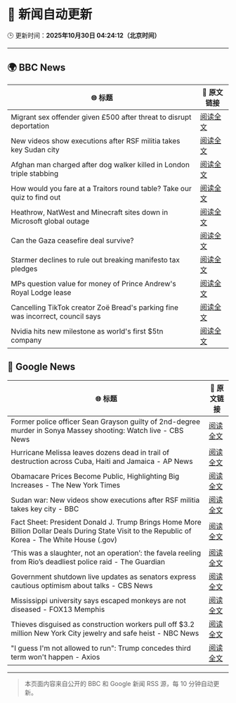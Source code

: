 # 🧠 新闻自动更新

🕒 更新时间：**2025年10月30日 04:24:12（北京时间）**

---

## 🌍 BBC News

| 🌐 标题 | 🔗 原文链接 |
|--------|-------------|
| Migrant sex offender given £500 after threat to disrupt deportation | [阅读全文](https://www.bbc.com/news/articles/cly9rxlvp85o?at_medium=RSS&at_campaign=rss) |
| New videos show executions after RSF militia takes key Sudan city | [阅读全文](https://www.bbc.com/news/articles/cd9kjw515pyo?at_medium=RSS&at_campaign=rss) |
| Afghan man charged after dog walker killed in London triple stabbing | [阅读全文](https://www.bbc.com/news/articles/c2lp7wx740go?at_medium=RSS&at_campaign=rss) |
| How would you fare at a Traitors round table? Take our quiz to find out | [阅读全文](https://www.bbc.com/news/articles/cx20545pdedo?at_medium=RSS&at_campaign=rss) |
| Heathrow, NatWest and Minecraft sites down in Microsoft global outage | [阅读全文](https://www.bbc.com/news/articles/c3rj45n4x5eo?at_medium=RSS&at_campaign=rss) |
| Can the Gaza ceasefire deal survive? | [阅读全文](https://www.bbc.com/news/articles/ckgk4x5ze3mo?at_medium=RSS&at_campaign=rss) |
| Starmer declines to rule out breaking manifesto tax pledges | [阅读全文](https://www.bbc.com/news/articles/cz7p15z1y45o?at_medium=RSS&at_campaign=rss) |
| MPs question value for money of Prince Andrew's Royal Lodge lease | [阅读全文](https://www.bbc.com/news/articles/cwyp5z049dlo?at_medium=RSS&at_campaign=rss) |
| Cancelling TikTok creator Zoë Bread's parking fine was incorrect, council says | [阅读全文](https://www.bbc.com/news/articles/cx2pxkp80pzo?at_medium=RSS&at_campaign=rss) |
| Nvidia hits new milestone as world's first $5tn company | [阅读全文](https://www.bbc.com/news/articles/cp8e970vn5vo?at_medium=RSS&at_campaign=rss) |

## 📰 Google News

| 🌐 标题 | 🔗 原文链接 |
|--------|-------------|
| Former police officer Sean Grayson guilty of 2nd-degree murder in Sonya Massey shooting: Watch live - CBS News | [阅读全文](https://news.google.com/rss/articles/CBMijwFBVV95cUxQdG1EREI5VVJsb0h6cWMyTVg4XzRUUWwyZ20xX29wby1JdzJMV1BWaHhLdFVxODc4R3RZaXZIa0hKclNldnJMOGFUdE1KMkxDYld1ektvRHhzbmxwblRubnA2QVlLQi16MkJDa0Q5LVhoSW8yUVJrcU9wX0FzdW1SVGdIRnBrSThhTzBUVURQYw?oc=5) |
| Hurricane Melissa leaves dozens dead in trail of destruction across Cuba, Haiti and Jamaica - AP News | [阅读全文](https://news.google.com/rss/articles/CBMiqAFBVV95cUxPelZXbnVFOWh1TkpudHJVclE2eVVraDdFSTVxOExKU0pWN3JTLXJvVlVzMnlYbm82b2YyQ1dNVndvb1MtWHFCYUw4OGdRc0t6WVU3VElqOTZKTjktUmtvOTNJaklpQmNuc3lVSHdfMVI5QUJqclVFUnVMT2pKczZYeUt6cC14ck5wYmdBR05XbXgxOHJWSDhrQU15UHBqME5vZ0xhZnhacjg?oc=5) |
| Obamacare Prices Become Public, Highlighting Big Increases - The New York Times | [阅读全文](https://news.google.com/rss/articles/CBMihwFBVV95cUxNSWNnNUhuT0NlakVFcTJmbVpnU0xmS0cwbEVNQUNRRXVubHRyU29IbWZRZVM4OXhFbm5Vb0JIaHZ4bVZqZzNqZExpVC1Sd2tUbTV1SVhVNW1LZjZwZGFDYkVncFgtWmZteFN3djlxMHNMWVE5MDR5LU5BbnJ5V0VoN1FHV09tX2s?oc=5) |
| Sudan war: New videos show executions after RSF militia takes key city - BBC | [阅读全文](https://news.google.com/rss/articles/CBMiWkFVX3lxTE5VRTg2TkFEU2c3Y2pfeW5wVTNDSUp0ejVnM2NNSEtjRlhYQXdoSTlUbDNTTDNSN1hnV25ENzNaVnAtWFZ4d0lCa1NSVXgzR25sdWJuYTZVV2x3d9IBX0FVX3lxTE9fZFpEelJURW82ODRERDA3M3VsV2dLcC1WcU55ak40NXNnOGI5SjVtRks1bnowZGtqSU91MVR2eXBsWURhVS1HNGVQTHFWeDNkM2JBRl91REE0WjhjbzBN?oc=5) |
| Fact Sheet: President Donald J. Trump Brings Home More Billion Dollar Deals During State Visit to the Republic of Korea - The White House (.gov) | [阅读全文](https://news.google.com/rss/articles/CBMi-AFBVV95cUxNcm45M1VLdlVRUHRRakFDNHZ1V0tKMUhHRFA0b2wyZUpKaEg0YVRlQzNTSlVVekJlTW5TUWJqeFJXZmRCU3o4R19ZR2xQTHF1X3JpdHJIakRSOVpQelNzci1FQmxTNlRHRzJaREZDaGQ1dkQ1Q1Jka3JQNjlyZnR4ZHZsZW5pejRnYnJ3M0J6ZEVmU3VPelhCTUFINkVLNl8yVER0UER3SkxLZmlBSDM5UERHN1FqelA5LTFtVDZNMWJRdGFZalBaWFhqbWM1M1JIeWRpOWR1VXlmbTFtSHlqNWJiVjA2MHdBd29uZlB6OFpoR2hzV0JhMA?oc=5) |
| ‘This was a slaughter, not an operation’: the favela reeling from Rio’s deadliest police raid - The Guardian | [阅读全文](https://news.google.com/rss/articles/CBMimAFBVV95cUxQWGRwanRWcXF0Vm5YWmFLOFlFaW1aclFGVzdueUZvd0c4S2s3TG83VGpUbEp0X1B0WTdiU0t4UlQ3QmUtXy1VV1Y0VXJpM05sUkREaGR5NTR0Uml2VHlVQld2aXZjcWNJTktFUEJhNngxX25Dd2NiWkxLUEg5ZjRoQU5pSE50QWFZYjAza01uR2FWVm1TNUxSMQ?oc=5) |
| Government shutdown live updates as senators express cautious optimism about talks - CBS News | [阅读全文](https://news.google.com/rss/articles/CBMijwFBVV95cUxOb193QllWRkh4WTdjTUoyMk0tdjN4VWNLRUJrSnJrdzUwTW5PTUk4XzlMbjkzb3NraDZ5eE9ZV3lkUDV2MjNkX3pvUUpyVG00YjZoUGR2S25lb3pBY1RnMXlvNm1TYmFQVjhpQWUyNV9LTDlQQkdUakYtbWt1c0ZYcS1tRXo1QV9ucVhZTWtVQdIBlAFBVV95cUxQekpVN0NURkEzbTBXOGFETHV5Szc4NEp6T2lxU0UwbHd2RXZSMVdzYnZaQmZRUzUyZWpqRjlJbVd4UzlHTEowbTlKb1QzZTUzNFEyZ3FjM0oxODRQaTc3RElrYjBZMndMdE05UWE3c0VVaFRFSE1LaEJtQll3aU5PbTR1cHNROUtKTURLYzhzdnhxX2VH?oc=5) |
| Mississippi university says escaped monkeys are not diseased - FOX13 Memphis | [阅读全文](https://news.google.com/rss/articles/CBMi3AFBVV95cUxQWmNvZ3NwZWFXdzFOMkdRZU5wWVVxWTVhSFF3R1NVZ19Oa2VCeFhzamtUSkk2ZUxlS0ptSXdEOWVFcktPMlhUVTlySHM3YUFRR25Ea1FYaDVYNE9Ddl80dzRlY2FwcFVucWtjMmZNRUVhWXFmLTQ5M3lnbmFKMnkyc05aVjBmVWhvN19scktZdWlCQWJkaEFCMzVZa2VsZE5mRmhpYW5HZHhlSEMtQVZIeHJCSjhCU3EydTdPVS1JOUJzdldVRzl6V2dpN09BYmVVMmtuVEhadG4tSUI2?oc=5) |
| Thieves disguised as construction workers pull off $3.2 million New York City jewelry and safe heist - NBC News | [阅读全文](https://news.google.com/rss/articles/CBMiugFBVV95cUxQakVLaFZ0bTdCRGVoVDVET0xOajZfZ0NIdHpFUngwT1RjTVJROEtRTXA2YWdLZDRUT3djWHY3Y2dsYVREZGxlU1VPWUU0M1RjOTZKR05FWG92SVRDcWtmZEl4dlVWNmp6UzR5Zlc5X0pEb0Z0RFdZVWhub0F1bEVMV09YYlZSbldRbTdNdVBIV3JoQjZueE1lR2hWb0xpYVpSMnowY1lyN1EtMHZacjBnZGpCZ19qbFlXZHfSAVZBVV95cUxNTlBkbEpRVXoxMUl2c3RxREpOME0xckVVMHhybkpraGk2T2h2ZC1od2gyRDEzRllqSFMwb0tSd2xXSERseW9mOWI2NjZXamdMd21pbWR2QQ?oc=5) |
| "I guess I'm not allowed to run": Trump concedes third term won't happen - Axios | [阅读全文](https://news.google.com/rss/articles/CBMickFVX3lxTFBRTm8telg2V0M2LU5VUnV4VFBjNkMwRGRzT3AwMHhuZDRQc21SaHVLQWM1THlTcW1tc2xfZkNzeWROcEdiNUd6VFZ2TDlpeTBTOVhjdi00bXFlazJrbFU2akxJTUpSMmlGRnhOdktLamRvUQ?oc=5) |

---
> 本页面内容来自公开的 BBC 和 Google 新闻 RSS 源，每 10 分钟自动更新。
